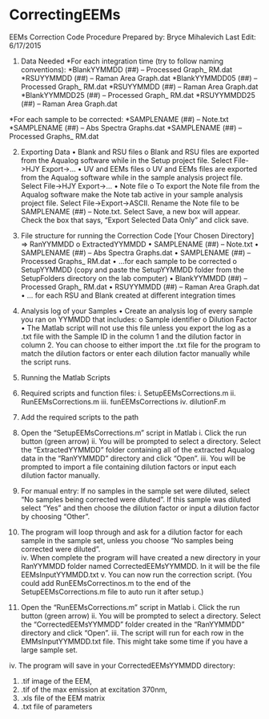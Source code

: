 # CorrectingEEMs

EEMs Correction Code Procedure
Prepared by: Bryce Mihalevich
Last Edit: 6/17/2015

1.	Data Needed
*For each integration time (try to follow naming conventions):
*BlankYYMMDD (##) – Processed Graph_ RM.dat
*RSUYYMMDD (##) – Raman Area Graph.dat
*BlankYYMMDD05 (##) – Processed Graph_ RM.dat
*RSUYYMMDD (##) – Raman Area Graph.dat
*BlankYYMMDD25 (##) – Processed Graph_ RM.dat
*RSUYYMMDD25 (##) – Raman Area Graph.dat

*For each sample to be corrected:
*SAMPLENAME (##) – Note.txt
*SAMPLENAME (##) – Abs Spectra Graphs.dat
*SAMPLENAME (##) – Processed Graphs_ RM.dat

2.	Exporting Data
•	Blank and RSU files
o	Blank and RSU files are exported from the Aqualog software while in the Setup project file. Select File->HJY Export->…
•	UV and EEMs files
o	UV and EEMs files are exported from the Aqualog software while in the sample analysis project file. Select File->HJY Export->…
•	Note file
o	To export the Note file from the Aqualog software make the Note tab active in your sample analysis project file. Select File->Export->ASCII. Rename the Note file to be SAMPLENAME (##) – Note.txt. Select Save, a new box will appear. Check the box that says, “Export Selected Data Only” and click save.

3.	File structure for running the Correction Code
[Your Chosen Directory]
⇒	RanYYMMDD
o	ExtractedYYMMDD
•	SAMPLENAME (##) – Note.txt
•	SAMPLENAME (##) – Abs Spectra Graphs.dat
•	SAMPLENAME (##) – Processed Graphs_ RM.dat
•	…for each sample to be corrected
o	SetupYYMMDD (copy and paste the SetupYYMMDD folder from the SetupFolders directory on the lab computer)
•	BlankYYMMDD (##) – Processed Graph_ RM.dat
•	RSUYYMMDD (##) – Raman Area Graph.dat
•	… for each RSU and Blank created at different integration times

4.	Analysis log of your Samples
•	Create an analysis log of every sample you ran on YYMMDD that includes: 
o	Sample identifier
o	Dilution Factor
•	The Matlab script will not use this file unless you export the log as a .txt file with the Sample ID in the column 1 and the dilution factor in column 2. You can choose to either import the .txt file for the program to match the dilution factors or enter each dilution factor manually while the script runs. 

5.	Running the Matlab Scripts
1.	Required scripts and function files:
i.	SetupEEMsCorrections.m
ii.	RunEEMsCorrections.m
iii.	funEEMsCorrections
iv.	dilutionF.m
2.	Add the required scripts to the path
3.	Open the “SetupEEMsCorrections.m” script in Matlab
i.	Click the run button (green arrow)
ii.	You will be prompted to select a directory. Select the “ExtractedYYMMDD” folder containing all of the extracted Aqualog data in the “RanYYMMDD” directory and click “Open”. 
iii.	You will be prompted to import a file containing dilution factors or input each dilution factor manually. 
1.	For manual entry: If no samples in the sample set were diluted, select “No samples being corrected were diluted”.  If this sample was diluted select “Yes” and then choose the dilution factor or input a dilution factor by choosing “Other”. 
2.	The program will loop through and ask for a dilution factor for each sample in the sample set, unless you choose “No samples being corrected were diluted”.  
iv.	When complete the program will have created a new directory in your RanYYMMDD folder named CorrectedEEMsYYMMDD.  In it will be the file EEMsInputYYMMDD.txt
v.	You can now run the correction script. (You could add RunEEMsCorrectinos.m to the end of the SetupEEMsCorrections.m file to auto run it after setup.)
4.	Open the “RunEEMsCorrections.m” script in Matlab
i.	Click the run button (green arrow)
ii.	You will be prompted to select a directory. Select the “CorrectedEEMsYYMMDD” folder created in the “RanYYMMDD” directory and click “Open”. 
iii.	The script will run for each row in the EMMsInputYYMMDD.txt file. This might take some time if you have a large sample set. 

iv.	The program will save in your CorrectedEEMsYYMMDD directory:
1.	.tif image of the EEM, 
2.	.tif of the max emission at excitation 370nm, 
3.	.xls file of the EEM matrix 
4.	.txt file of parameters

